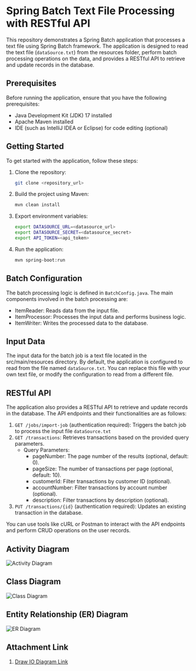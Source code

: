 # Spring Batch Text File Processing with RESTful API

This repository demonstrates a Spring Batch application that processes a text file using Spring Batch framework. The application is designed to read the text file (`dataSource.txt`) from the resources folder, perform batch processing operations on the data, and provides a RESTful API to retrieve and update records in the database.

## Prerequisites

Before running the application, ensure that you have the following prerequisites:

- Java Development Kit (JDK) 17 installed
- Apache Maven installed
- IDE (such as IntelliJ IDEA or Eclipse) for code editing (optional)

## Getting Started

To get started with the application, follow these steps:

1. Clone the repository:
   ```bash
   git clone <repository_url>
2. Build the project using Maven:
   ```bash
   mvn clean install
3. Export environment variables:
   ```bash
   export DATASOURCE_URL=<datasource_url>
   export DATASOURCE_SECRET=<datasource_secret>
   export API_TOKEN=<api_token>
4. Run the application:
   ```bash
   mvn spring-boot:run

## Batch Configuration

The batch processing logic is defined in `BatchConfig.java`. The main components involved in the batch processing are:

- ItemReader: Reads data from the input file.
- ItemProcessor: Processes the input data and performs business logic.
- ItemWriter: Writes the processed data to the database.

## Input Data

The input data for the batch job is a text file located in the src/main/resources directory. By default, the application is configured to read from the file named `dataSource.txt`. You can replace this file with your own text file, or modify the configuration to read from a different file.

## RESTful API

The application also provides a RESTful API to retrieve and update records in the database. The API endpoints and their functionalities are as follows:

1. `GET /jobs/import-job` (authentication required): Triggers the batch job to process the input file `dataSource.txt`
2. `GET /transactions`: Retrieves transactions based on the provided query parameters.
   - Query Parameters:
     - pageNumber: The page number of the results (optional, default: 0).
     - pageSize: The number of transactions per page (optional, default: 10).
     - customerId: Filter transactions by customer ID (optional).
     - accountNumber: Filter transactions by account number (optional).
     - description: Filter transactions by description (optional).
3. `PUT /transactions/{id}` (authentication required): Updates an existing transaction in the database.

You can use tools like cURL or Postman to interact with the API endpoints and perform CRUD operations on the user records.

## Activity Diagram
![Activity Diagram](image/activity_diagram.png)

## Class Diagram
![Class Diagram](image/class_diagram.png)

## Entity Relationship (ER) Diagram
![ER Diagram](image/entity_relationship_diagram.png)

## Attachment Link
1. [Draw IO Diagram Link](https://app.diagrams.net/#G1zOytZ9Ej4Cs2XBXAJlzeJIDYyIHpYym-)